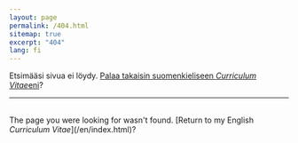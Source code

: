```yaml
---
layout: page
permalink: /404.html
sitemap: true
excerpt: "404"
lang: fi
---
```


Etsimääsi sivua ei löydy. [Palaa takaisin suomenkieliseen <em>Curriculum Vitae</em>eni](/fi/index.html)?
<br>

<hr>
<div lang="en">
<br>
The page you were looking for wasn't found. [Return to my English
<em>Curriculum Vitae</em>](/en/index.html)?
</div>
